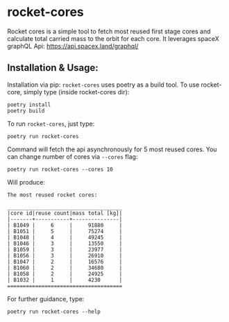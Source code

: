 # rocket-cores 

Rocket cores is a simple tool to fetch most reused first stage cores and calculate total carried mass to the orbit for each core.
It leverages spaceX graphQL Api: https://api.spacex.land/graphql/

## Installation & Usage:

Installation via pip:
`rocket-cores` uses poetry as a build tool. To use rocket-core, simply type (inside rocket-cores dir):
``` console
poetry install
poetry build
```

To run `rocket-cores`, just type:
``` console
poetry run rocket-cores
```
Command will fetch the api asynchronously for 5 most reused cores.
You can change number of cores via `--cores` flag:
``` console
poetry run rocket-cores --cores 10
```
Will produce:
``` console
The most reused rocket cores:

_____________________________________
|core id|reuse count|mass total [kg]|
|-------+-----------+---------------|
| B1049 |     6     |     91880     |
| B1051 |     5     |     75274     |
| B1048 |     4     |     49245     |
| B1046 |     3     |     13550     |
| B1059 |     3     |     23977     |
| B1056 |     3     |     26910     |
| B1047 |     2     |     16576     |
| B1060 |     2     |     34680     |
| B1058 |     2     |     24925     |
| B1032 |     1     |     4230      |
=====================================
```
For further guidance, type:
``` console
poetry run rocket-cores --help
```

